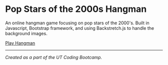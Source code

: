 # Pop Stars of the 2000s Hangman

An online hangman game focusing on pop stars of the 2000's. Built in Javascript, Bootstrap framework, and using Backstretch.js to handle the background images.

[Play Hangman](https://popmusic-hangman.herokuapp.com/)

----
_Created as a part of the UT Coding Bootcamp._
